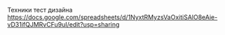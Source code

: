 Техники тест дизайна  https://docs.google.com/spreadsheets/d/1NyxtRMyzsVaOxitiSAlO8eAie-vD31ifQJMRvCFu9uI/edit?usp=sharing  

